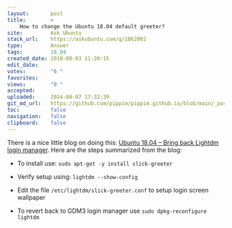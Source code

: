 ```yaml
---
layout:       post
title:        >
    How to change the Ubuntu 18.04 default greeter?
site:         Ask Ubuntu
stack_url:    https://askubuntu.com/q/1062002
type:         Answer
tags:         18.04
created_date: 2018-08-03 11:20:15
edit_date:    
votes:        "6 "
favorites:    
views:        "0 "
accepted:     
uploaded:     2024-08-07 17:32:39
git_md_url:   https://github.com/pippim/pippim.github.io/blob/main/_posts/2018/2018-08-03-How-to-change-the-Ubuntu-18.04-default-greeter_.md
toc:          false
navigation:   false
clipboard:    false
---
```


There is a nice little blog on doing this: [Ubuntu 18.04 – Bring back Lightdm login manager][1]. Here are the steps summarized from the blog:

- To install use: `sudo apt-get -y install slick-greeter`
- Verify setup using: `lightdm --show-config `
- Edit the file `/etc/lightdm/slick-greeter.conf` to setup login screen wallpaper
- To revert back to GDM3 login manager use `sudo dpkg-reconfigure lightdm`



  [1]: http://c-nergy.be/blog/?p=11767
